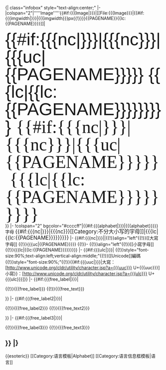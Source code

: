 {| class="infobox" style="text-align:center;"
|-
|colspan="2"|<noinclude>'''''Image'''''</noinclude><includeonly>{{#if:{{{Image|}}}|[[File:{{{Image}}}|{{#if:{{{imgwidth|}}}|{{{imgwidth}}}px{{!}}}}{{PAGENAME}}{{lc:{{PAGENAME}}}}]]|<div style="font-size: 4em; line-height: 1em;" xml:lang="en" lang="en"><span style="font-family: Arial,Sans-Serif">{{#if:{{{nc|}}}|{{{nc}}}|{{{uc|{{PAGENAME}}}}} {{{lc|{{lc:{{PAGENAME}}}}}}}}}</span> <span style="font-family: 'Times New Roman', Times, Serif">{{#if:{{{nc|}}}|{{{nc}}}|{{{uc|{{PAGENAME}}}}} {{{lc|{{lc:{{PAGENAME}}}}}}}}}</span></div>}}</includeonly>
|-
!colspan="2" bgcolor="#ccccff"|{{#if:{{{alphabet|}}}|{{{alphabet}}}}}字母 <span class="Unicode" style="font-size:120%;line-height: 1em;">{{#if:{{{nc|}}}|{{{nc}}}<includeonly>[[Category:不分大小写的字母]]</includeonly>|{{{lc|{{lc:{{PAGENAME}}}}}}}}}</span>
|-
{{#if:{{{nc|}}}||{{!}}align="left"{{!}}[[大寫字母]]
{{!}}<span class="Unicode" xml:lang="en" lang="en">{{{uc|{{PAGENAME}}}}}</span>
{{!}}-
{{!}}align="left"{{!}}[[小寫字母]]
{{!}}<span class="Unicode" xml:lang="en" lang="en">{{{lc|{{lc:{{PAGENAME}}}}}}}</span>}}
|-
{{#if:{{{ulc|}}}|
{{!}}style="font-size:90%;text-align:left;vertical-align:middle;"{{!}}[[Unicode]]編碼
{{!}}style="font-size:90%;"{{!}}{{#if:{{{uuc|}}}|大寫：[http://www.unicode.org/cldr/utility/character.jsp?a={{{uuc}}} U+{{{uuc}}}]<br />小寫}}：[http://www.unicode.org/cldr/utility/character.jsp?a={{{ulc}}} U+{{{ulc}}}]}}
|-
{{#if:{{{free_label<includeonly>|</includeonly>}}}|
<!-- -->{{!}}{{{free_label}}}
<!-- -->{{!}}{{{free_text}}}
}}
|-
{{#if:{{{free_label2<includeonly>|</includeonly>}}}|
<!-- -->{{!}}{{{free_label2}}}
<!-- -->{{!}}{{{free_text2}}}
}}
|-
{{#if:{{{free_label3<includeonly>|</includeonly>}}}|
<!-- -->{{!}}{{{free_label3}}}
<!-- -->{{!}}{{{free_text3}}}
}}
|}<noinclude>
------
{{esoteric}}
[[Category:语言模板|Alphabet]]
[[Category:语言信息框模板|语言]]
</noinclude>